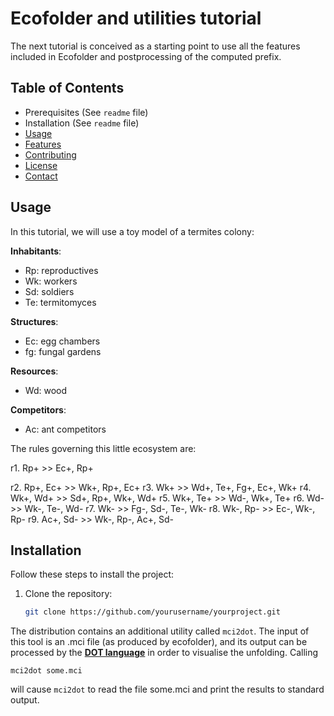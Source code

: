 # Ecofolder and utilities tutorial

The next tutorial is conceived as a starting point to use all the features included in Ecofolder and postprocessing of the computed prefix.

## Table of Contents

- Prerequisites (See `readme` file)
- Installation (See `readme` file)
- [Usage](#usage)
- [Features](#features)
- [Contributing](#contributing)
- [License](#license)
- [Contact](#contact)

## Usage

In this tutorial, we will use a toy model of a termites colony: 

**Inhabitants**:
  - Rp: reproductives
  - Wk: workers
  - Sd: soldiers
  - Te: termitomyces

**Structures**:
  - Ec: egg chambers
  - fg: fungal gardens

**Resources**:
  - Wd: wood

**Competitors**:
  - Ac: ant competitors

The rules governing this little ecosystem are:

r1. Rp+ >> Ec+, Rp+

r2. Rp+, Ec+ >> Wk+, Rp+, Ec+
r3. Wk+ >> Wd+, Te+, Fg+, Ec+, Wk+
r4. Wk+, Wd+ >> Sd+, Rp+, Wk+, Wd+
r5. Wk+, Te+ >> Wd-, Wk+, Te+
r6. Wd- >> Wk-, Te-, Wd-
r7. Wk- >> Fg-, Sd-, Te-, Wk-
r8. Wk-, Rp- >> Ec-, Wk-, Rp-
r9. Ac+, Sd- >> Wk-, Rp-, Ac+, Sd-


## Installation

Follow these steps to install the project:

1. Clone the repository:
   ```bash
   git clone https://github.com/yourusername/yourproject.git


The distribution contains an additional utility
called `mci2dot`. The input of this tool is an .mci file (as produced
by ecofolder), and its output can be processed by the [**DOT language**](https://graphviz.org/doc/info/lang.html) in
order to visualise the unfolding. Calling

```console
mci2dot some.mci
```

will cause `mci2dot` to read the file some.mci and print the results
to standard output.